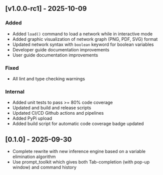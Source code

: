 ## [v1.0.0-rc1] - 2025-10-09

### Added
- Added `load()` command to load a network while in interactive mode
- Added graphic visualization of network graph (PNG, PDF, SVG) format
- Updated network syntax with `boolean` keyword for boolean variables
- Developer guide documentation improvements
- User guide documentation improvements

### Fixed
- All lint and type checking warnings 

### Internal
- Added unit tests to pass >= 80% code coverage
- Updated and build and release scripts
- Updated CI/CD Github actions and pipelines
- Added PyPi upload
- Added build script for automatic code coverage badge updated

## [0.1.0] - 2025-09-30

- Complete rewrite with new inference engine based on a variable elimination algorithm
- Use prompt_toolkit which gives both Tab-completion (with pop-up window) and command history
